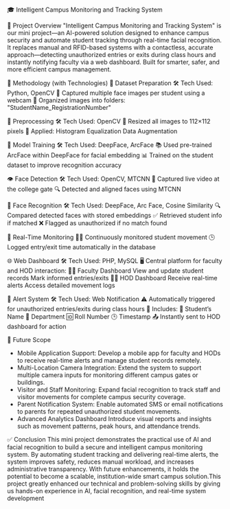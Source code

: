 🎓 Intelligent Campus Monitoring and Tracking System

📌 Project Overview
"Intelligent Campus Monitoring and Tracking System" is our mini project—an AI-powered solution designed to enhance campus security and automate student tracking through real-time facial recognition. It replaces manual and RFID-based systems with a contactless, accurate approach—detecting unauthorized entries or exits during class hours and instantly notifying faculty via a web dashboard. Built for smarter, safer, and more efficient campus management.

🔧 Methodology (with Technologies)
  📂 Dataset Preparation
      🛠️ Tech Used: Python, OpenCV
      📸 Captured multiple face images per student using a webcam
      📁 Organized images into folders: "StudentName_RegistrationNumber"

  🧼 Preprocessing
      🛠️ Tech Used: OpenCV
      📏 Resized all images to 112×112 pixels
      🎨 Applied:
                Histogram Equalization
                Data Augmentation 

  🧠 Model Training
      🛠️ Tech Used: DeepFace, ArcFace
      📚 Used pre-trained ArcFace within DeepFace for facial embedding
      📊 Trained on the student dataset to improve recognition accuracy

  👁️ Face Detection
      🛠️ Tech Used: OpenCV, MTCNN
      🎥 Captured live video at the college gate
      🔍 Detected and aligned faces using MTCNN

  🧾 Face Recognition
      🛠️ Tech Used: DeepFace, Arc Face, Cosine Similarity
      🔍 Compared detected faces with stored embeddings
      ✅ Retrieved student info if matched
      ❌ Flagged as unauthorized if no match found

  🔄 Real-Time Monitoring
      🕵️‍♂️ Continuously monitored student movement
      🕒 Logged entry/exit time automatically in the database

  🌐 Web Dashboard
      🛠️ Tech Used: PHP, MySQL
      🖥️ Central platform for faculty and HOD interaction:
      👨‍🏫 Faculty Dashboard
              View and update student records
              Mark informed entries/exits
      👩‍💼 HOD Dashboard
              Receive real-time alerts
              Access detailed movement logs

  🚨 Alert System
      🛠️ Tech Used: Web Notification
      ⚠️ Automatically triggered for unauthorized entries/exits during class hours
      📩 Includes:
              👤 Student’s Name
              🏫 Department
              🆔 Roll Number
              🕒 Timestamp
              📤 Instantly sent to HOD dashboard for action
  
🌱 Future Scope
   * Mobile Application Support:
      Develop a mobile app for faculty and HODs to receive real-time alerts and manage student records remotely.
   * Multi-Location Camera Integration:
      Extend the system to support multiple camera inputs for monitoring different campus gates or buildings.
   * Visitor and Staff Monitoring:
      Expand facial recognition to track staff and visitor movements for complete campus security coverage.
   * Parent Notification System:
      Enable automated SMS or email notifications to parents for repeated unauthorized student movements.
   * Advanced Analytics Dashboard
      Introduce visual reports and insights such as movement patterns, peak hours, and attendance trends.

✅ Conclusion
  This mini project demonstrates the practical use of AI and facial recognition to build a secure and intelligent campus monitoring system. By automating student     tracking and delivering real-time alerts, the system improves safety, reduces manual workload, and increases administrative transparency. With future               enhancements, it holds the potential to become a scalable, institution-wide smart campus solution.This project greatly enhanced our technical and problem-solving   skills by giving us hands-on experience in AI, facial recognition, and real-time system development
  
